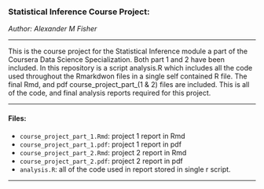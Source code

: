 ### Statistical Inference Course Project:

*Author: Alexander M Fisher*  

**********
 
This is the course project for the Statistical Inference module a part of the Coursera Data Science Specialization. Both part 1 and 2 have been included. In this repository is a script analysis.R which includes all the code used throughout the Rmarkdwon files in a single self contained R file. The final Rmd, and pdf course_project_part_(1 & 2) files are included. This is all of the code, and final analysis reports required for this project.

**********

#### Files:

- `course_project_part_1.Rmd`: project 1 report in Rmd
- `course_project_part_1.pdf`: project 1 report in pdf
- `course_project_part_2.Rmd`: project 2 report in Rmd
- `course_project_part_2.pdf`: project 2 report in pdf
- `analysis.R`: all of the code used in report stored in single r script.

**********
